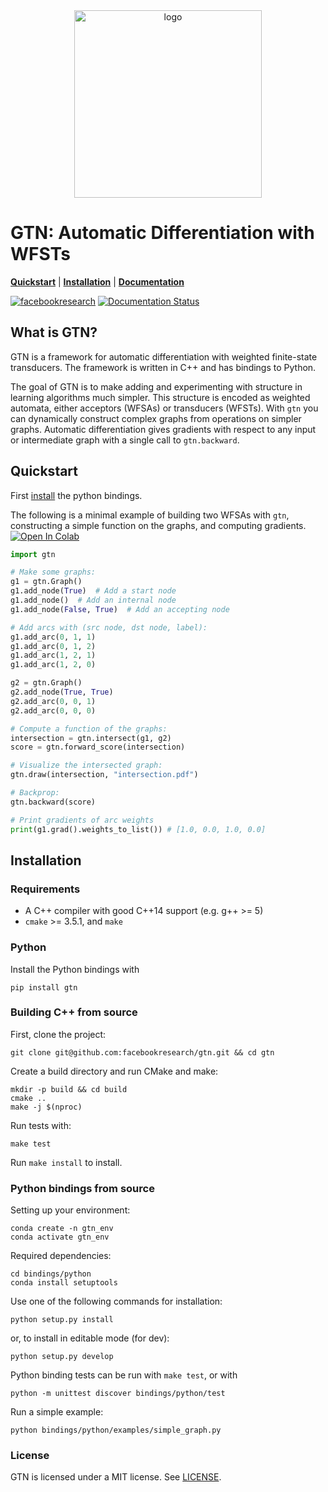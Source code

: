 <div align="center">
<img src="gtn.svg" alt="logo" width="300"></img>
</div>

# GTN: Automatic Differentiation with WFSTs

[**Quickstart**](#quickstart)
| [**Installation**](#installation)
| [**Documentation**](https://gtn.readthedocs.io/en/latest/)

[![facebookresearch](https://circleci.com/gh/facebookresearch/gtn.svg?style=shield&circle-token=5bc7bf18680cc891afda8dbabfdec02605131e17)](https://circleci.com/gh/facebookresearch/gtn)
[![Documentation Status](https://img.shields.io/readthedocs/gtn.svg)](https://gtn.readthedocs.io/en/latest/)

## What is GTN?

GTN is a framework for automatic differentiation with weighted finite-state
transducers. The framework is written in C++ and has bindings to
Python.

The goal of GTN is to make adding and experimenting with structure in learning
algorithms much simpler. This structure is encoded as weighted automata, either
acceptors (WFSAs) or transducers (WFSTs). With `gtn` you can dynamically construct complex
graphs from operations on simpler graphs. Automatic differentiation gives gradients with respect to any input or intermediate graph
with a single call to `gtn.backward`.

## Quickstart

First [install](#installation) the python bindings.

The following is a minimal example of building two WFSAs with `gtn`, constructing a simple function on the graphs, and computing gradients. [![Open In Colab](https://colab.research.google.com/assets/colab-badge.svg)](https://colab.research.google.com/github/facebookresearch/gtn/blob/master/examples/notebooks/quick-start.ipynb)


```python
import gtn

# Make some graphs:
g1 = gtn.Graph()
g1.add_node(True)  # Add a start node
g1.add_node()  # Add an internal node
g1.add_node(False, True)  # Add an accepting node

# Add arcs with (src node, dst node, label):
g1.add_arc(0, 1, 1)
g1.add_arc(0, 1, 2)
g1.add_arc(1, 2, 1)
g1.add_arc(1, 2, 0)

g2 = gtn.Graph()
g2.add_node(True, True)
g2.add_arc(0, 0, 1)
g2.add_arc(0, 0, 0)

# Compute a function of the graphs:
intersection = gtn.intersect(g1, g2)
score = gtn.forward_score(intersection)

# Visualize the intersected graph:
gtn.draw(intersection, "intersection.pdf")

# Backprop:
gtn.backward(score)

# Print gradients of arc weights 
print(g1.grad().weights_to_list()) # [1.0, 0.0, 1.0, 0.0]
```

## Installation

### Requirements

- A C++ compiler with good C++14 support (e.g. g++ >= 5)
- `cmake` >= 3.5.1, and `make`

### Python

Install the Python bindings with

```
pip install gtn
```

### Building C++ from source

First, clone the project:

```
git clone git@github.com:facebookresearch/gtn.git && cd gtn
```

Create a build directory and run CMake and make:

```
mkdir -p build && cd build
cmake ..
make -j $(nproc)
```

Run tests with:

```
make test
```

Run `make install` to install.

### Python bindings from source

Setting up your environment:
```
conda create -n gtn_env
conda activate gtn_env
```

Required dependencies:
```
cd bindings/python
conda install setuptools
```

Use one of the following commands for installation:

```
python setup.py install
```

or, to install in editable mode (for dev):

```
python setup.py develop
```

Python binding tests can be run with `make test`, or with
```
python -m unittest discover bindings/python/test
```

Run a simple example:
```
python bindings/python/examples/simple_graph.py
```

### License

GTN is licensed under a MIT license. See [LICENSE](LICENSE).
